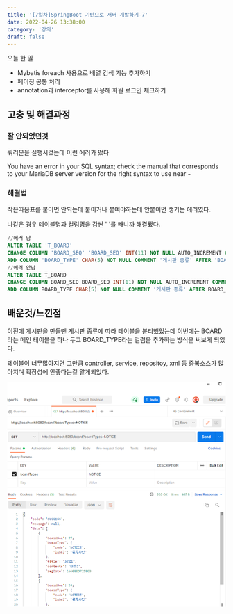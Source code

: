 ```yaml
---
title: '[7일차]SpringBoot 기반으로 서버 개발하기-7'
date: 2022-04-26 13:38:00
category: '강의'
draft: false
---
```


오늘 한 일

- Mybatis foreach 사용으로 배열 검색 기능 추가하기
- 페이징 공통 처리
- annotation과 interceptor를 사용해 회원 로그인 체크하기

## 고충 및 해결과정

### 잘 안되었던것

쿼리문을 실행시켰는데 이런 에러가 떴다

You have an error in your SQL syntax; check the manual that corresponds to your MariaDB server version for the right syntax to use near ~

### 해결법

작은따옴표를 붙이면 안되는데 붙이거나 붙여야하는데 안붙이면 생기는 에러였다.

나같은 경우 테이블명과 컬럼명을 감싼 ' '를 빼니까 해결됐다.

```sql
//에러 남
ALTER TABLE 'T_BOARD'
CHANGE COLUMN 'BOARD_SEQ' 'BOARD_SEQ' INT(11) NOT NULL AUTO_INCREMENT COMMENT '게시물 번호' FIRST,
ADD COLUMN 'BOARD_TYPE' CHAR(5) NOT NULL COMMENT '게시판 종류' AFTER 'BOARD_SEQ';
//에러 안남
ALTER TABLE T_BOARD
CHANGE COLUMN BOARD_SEQ BOARD_SEQ INT(11) NOT NULL AUTO_INCREMENT COMMENT '게시물 번호' FIRST,
ADD COLUMN BOARD_TYPE CHAR(5) NOT NULL COMMENT '게시판 종류' AFTER BOARD_SEQ;
```

## 배운것/느낀점

이전에 게시판을 만들땐 게시판 종류에 따라 테이블을 분리했었는데 이번에는 BOARD라는 메인 테이블을 하나 두고 BOARD_TYPE라는 컬럼을 추가하는 방식을 써보게 되었다.

테이블이 너무많아지면 그만큼 controller, service, repositoy, xml 등 중복소스가 많아지며 확장성에 안좋다는걸 알게되었다.





![](.\images\220426_01.PNG)